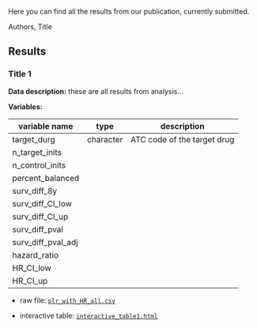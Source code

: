 Here you can find all the results from our publication, currently submitted.

Authors, Title

## Results

### Title 1

**Data description:** these are all results from analysis...

**Variables:**

| variable name | type | description |
|---------------|------|-------------|
|target_durg    | character | ATC code of the target drug |
|n_target_inits | | |
|n_control_inits | | |
|percent_balanced | | |
|surv_diff_8y | | |
|surv_diff_CI_low | | |
|surv_diff_CI_up | | |
|surv_diff_pval | | |
|surv_diff_pval_adj | | |
|hazard_ratio | | |
|HR_CI_low | | |
|HR_CI_up | | |

- raw file: [`plr_with_HR_all.csv`](plr_with_HR_all.csv)

- interactive table: [`interactive_table1.html`](interactive_table1.html)
